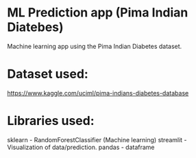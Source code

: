 # ML Prediction app (Pima Indian Diatebes)
 Machine learning app using the Pima Indian Diabetes dataset.


# Dataset used:
https://www.kaggle.com/uciml/pima-indians-diabetes-database

# Libraries used:
sklearn - RandomForestClassifier (Machine learning)
streamlit - Visualization of data/prediction.
pandas - dataframe
